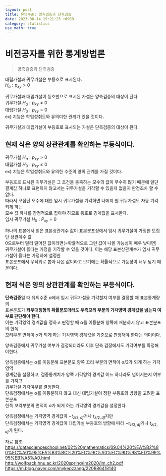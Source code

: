 ```yaml
---
layout: post
title: 유의수준: 양측검증과 단측검증  
date: 2023-08-14 19:21:23 +0900
category: statistics 
use_math: true
---
```

# 비전공자를 위한 통계방법론    
> 양측검증과 단측검증  

대립가설과 귀무가설은 부등호로 표시된다.  
$H_{a}:p_{xy}> 0$  

귀무가설과 대립가설이 등호만으로 표시된 가설은 양측검증의 대상이 된다.   
귀무가설 $H_{a}:p_{xy}\neq 0$  
대립가설 $H_{0}:p_{xy}= 0$  
ex) 지능은 학업성취도와 유의미한 관계가 있을 것이다.  
    
귀무가설과 대립가설이 부등호로 표시되는 가설은 단측검증의 대상이 된다.  
## 현재 식은 양의 상관관계를 확인하는 부등식이다.  
귀무가설 $H_{a}:p_{xy} > 0$  
대립가설 $H_{0}:p_{xy} \leq 0$  
ex) 지능은 학업성취도와 유의한 수준의 양의 관계를 가질 것이다.  

부등호로 표시된 귀무가설은 그 조건을 충족하는 모수의 값이 무수히 많기 때문에 일단  
결계값 하나로 표현하지 않고서는 귀무가설을 기각할 수 있을지 없을지 판정조차 할 수 없다.  
따라서 모집단 모수에 대한 임시 귀무가설을 기각하면 나머지 원 귀무가설도 자동 기각되게 하는  
모수 값 하나를 잠정적으로 잡아야 하므로 등호로 경계값을 표시한다.  
임시 귀무가설 $H_{0}:P_{xy}=0$    

하나의 표본에서 얻은 표본상관계수 값이 표본분포상에서 임시 귀무가설이 가정한 모집단 상관계수 값  
0으로부터 멀리 떨어진 값이라면(=확률적으로 그런 값이 나올 가능성이 매우 낮다면) 귀무가설이 옳다는 가정을 기각할 수 있을 것이다. 이는 해당 표본상관계수가 임시 귀무가설이 옳다는 가정하에 설정한  
표본분포에서 무작위로 뽑아 나온 값이라고 보기에는 확률적으로 가능성이 너무 낮기 때문이다.  

## 현재 식은 양의 상관관계를 확인하는 부등식이다.  
**단측검증**일 때 유의수준 $\alpha$에서 임시 귀무가설을 기각할지 여부를 결정할 때 표본통계량의  
표본분포가 **좌우대칭형의 확률분포더라도 우측꼬리 부분의 기각영역 경계값을 넘는지 여부로 판단해야 한다.**  
이는 기각영역 경계값을 정하고 판정할 때 $\alpha$를 이등분해 양쪽에 배분하지 않고 표본분포의 한쪽  
꼬리부분 면적이 $\alpha$가 되게 하는 기각영역 경계값을 기준으로 판정해야 한다는 의미이다.    
  
양측검증에서 귀무가설 여부가 결정되더라도 이후 단측 검정에서도 기각여부를 확정해야한다.  
  
양측검증에서는 $\alpha$를 이등분해 표본분포 양쪽 꼬리 부분의 면적이 $\alpha/2$가 되게 하는 기각영역  
경계값을 설정하고, 검증통계치가 양쪽 기각영역 경계값 어느 하나라도 넘어서는지 여부를 가지고  
귀무가설 기각여부를 결정한다.  
단측검정에서는 $\alpha$를 이등분하지 않고 대신 대립가설이 정한 부등호의 방향을 고려한 표본분포  
한쪽 꼬리부분의 면적이 $\alpha$가 되게 하는 기각영역 경계값을 설정한다.  
  
양측검정에서는 기각영역 경계값이 $-t_{z/2,df}$거나 $t_{z/2,df}$지만  
단측검정에서는 기각영역 경계값이 대립가설 부등호의 방향에 따라 $-t_{z/2,df}$거나 $t_{z/2,df}$가 된다.     
  
자료 참조:  
https://datascienceschool.net/02%20mathematics/09.04%20%EA%B2%80%EC%A0%95%EA%B3%BC%20%EC%9C%A0%EC%9D%98%ED%99%95%EB%A5%A0.html  
http://wolfpack.hnu.ac.kr/2020spring/lm2020/lm_ch2.pdf  
https://m.blog.naver.com/mykepzzang/220886418140  

  

